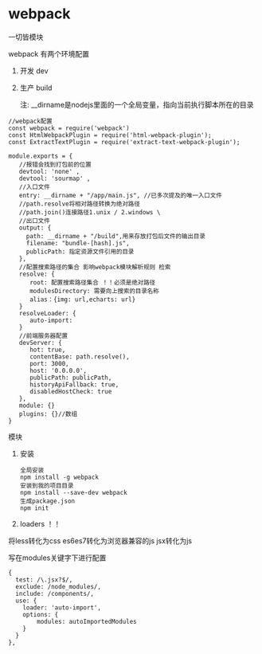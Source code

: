 # webpack

一切皆模块

webpack 有两个环境配置

1. 开发 dev

2. 生产 build

   注: __dirname是nodejs里面的一个全局变量，指向当前执行脚本所在的目录

```
//webpack配置
const webpack = require('webpack')
const HtmlWebpackPlugin = require('html-webpack-plugin');
const ExtractTextPlugin = require('extract-text-webpack-plugin');

module.exports = {
   //报错会找到打包前的位置
   devtool: 'none' ,
   devtool: 'sourmap' ,
   //入口文件
   entry: __dirname + "/app/main.js", //已多次提及的唯一入口文件
   //path.resolve将相对路径转换为绝对路径
   //path.join()连接路径1.unix / 2.windows \
   //出口文件
   output: {
     path: __dirname + "/build",用来存放打包后文件的输出目录
     filename: "bundle-[hash].js",
     publicPath: 指定资源文件引用的目录
   },
   //配置搜索路径的集合 影响webpack模块解析规则 检索
   resolve: {
      root: 配置搜索路径集合 ！！必须是绝对路径
      modulesDirectory: 需要向上搜索的目录名称
      alias：{img: url,echarts: url}
   }
   resolveLoader: {
      auto-import: 
   }
   //前端服务器配置 
   devServer: {
      hot: true,
      contentBase: path.resolve(),
      port: 3000,
      host: '0.0.0.0',
      publicPath: publicPath,
      historyApiFallback: true,
      disabledHostCheck: true
   },
   module: {}
   plugins: {}//数组
}
```

模块

1. 安装

   ```
   全局安装
   npm install -g webpack
   安装到我的项目目录
   npm install --save-dev webpack
   生成package.json
   npm init
   ```

2.  loaders ！！

   将less转化为css es6es7转化为浏览器兼容的js jsx转化为js

   写在modules关键字下进行配置

```
{
  test: /\.jsx?$/,
  exclude: /node_modules/,
  include: /components/,
  use: {
  	loader: 'auto-import',
  	options: {
  		modules: autoImportedModules
  	}
  }
},
```



















